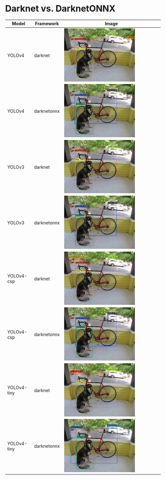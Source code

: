 # Darknet vs. DarknetONNX
|Model|Framework|Image|
|-|-|-|
|YOLOv4|darknet|<img src="darknet_yolov4_predictions.jpg" alt="drawing" width="75%"/>|  
|YOLOv4|darknetonnx|<img src="onnx_yolov4_predictions.jpg" alt="drawing" width="75%"/>|
|YOLOv3|darknet|<img src="darknet_yolov3_predictions.jpg" alt="drawing" width="75%"/>|  
|YOLOv3|darknetonnx|<img src="onnx_yolov3_predictions.jpg" alt="drawing" width="75%"/>|
|YOLOv4-csp|darknet|<img src="darknet_yolov4-csp_predictions.jpg" alt="drawing" width="75%"/>|  
|YOLOv4-csp|darknetonnx|<img src="onnx_yolov4-csp_predictions.jpg" alt="drawing" width="75%"/>|
|YOLOv4-tiny|darknet|<img src="darknet_yolov4-tiny_predictions.jpg" alt="drawing" width="75%"/>|  
|YOLOv4-tiny|darknetonnx|<img src="onnx_yolov4-tiny_predictions.jpg" alt="drawing" width="75%"/>|
